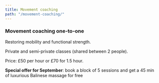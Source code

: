 ```yaml
---
title: Movement coaching
path: "/movement-coaching/"
---
```


### Movement coaching one-to-one

Restoring mobility and functional strength.

Private and semi-private classes (shared between 2 people).

Price: £50 per hour or £70 for 1.5 hour.

**Special offer for September**: book a block of 5 sessions and get a 45 min of luxurious Balinese massage for free